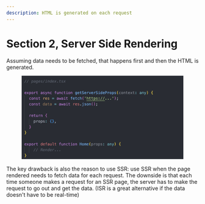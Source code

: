 ```yaml
---
description: HTML is generated on each request
---
```


# Section 2, Server Side Rendering

Assuming data needs to be fetched, that happens first and then the HTML is generated.

<figure><img src="../../.gitbook/assets/Screenshot 2023-04-04 at 8.58.37 PM.png" alt=""><figcaption></figcaption></figure>

The key drawback is also the reason to use SSR: use SSR when the page rendered needs to fetch data for each request. The downside is that each time someone makes a request for an SSR page, the server has to make the request to go out and get the data. (ISR is a great alternative if the data doesn't have to be real-time)&#x20;
